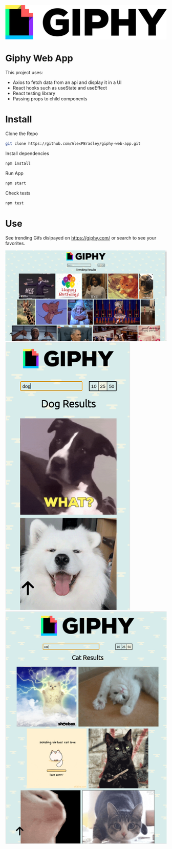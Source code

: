 ![Giphy!](./src/styles/images/giphy-logo.jpg)
# Giphy Web App

This project uses: 
- Axios to fetch data from an api and display it in a UI
- React hooks such as useState and useEffect
- React testing library
- Passing props to child components

# Install
Clone the Repo
```bash
git clone https://github.com/AlexPBradley/giphy-web-app.git
```
Install dependencies
```bash
npm install
```
Run App
```bash
npm start
```
Check tests
```bash
npm test
```

# Use
See trending Gifs dislpayed on https://giphy.com/ or search to see your favorites.

![Giphy-home!](./src/styles/images/giphy-home.png)
![Giphy-phone!](./src/styles/images/giphy-phone.png)
![Giphy-tablet!](./src/styles/images/giphy-tablet.png)
